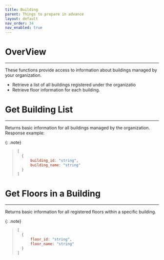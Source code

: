 ```yaml
---
title: Building
parent: Things to prepare in advance
layout: default
nav_order: 34
nav_enabled: true
---
```


# OverView
---

These functions provide access to information about buildings managed by your organization.
- Retrieve a list of all buildings registered under the organizatio
- Retrieve floor information for each building.

# Get Building List
---

Returns basic information for all buildings managed by the organization.
Response example:

{: .note}
> 
>
> ```js
> [
>   {
>       building_id: "string",
>       building_name: "string"
>   }
> ]
> ```
>

# Get Floors in a Building
---

Returns basic information for all registered floors within a specific building.

{: .note}
> 
>
> ```js
> [
>   {
>       floor_id: "string",
>       floor_name: "string"
>   }
> ]
> ```
>